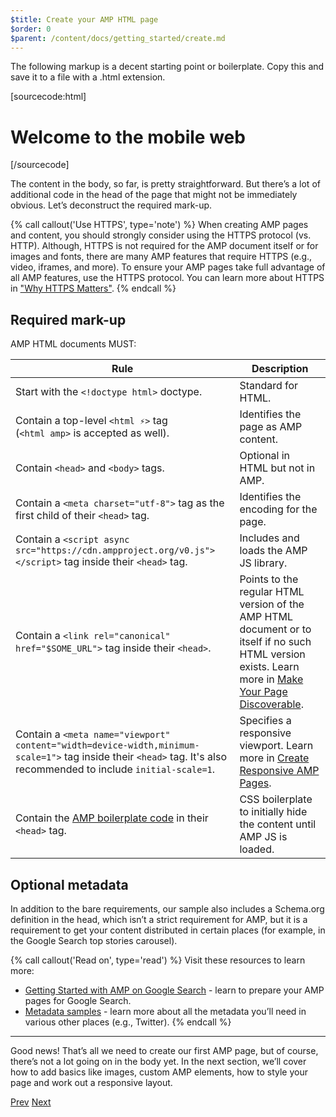 ```yaml
---
$title: Create your AMP HTML page
$order: 0
$parent: /content/docs/getting_started/create.md
---
```


The following markup is a decent starting point or boilerplate.
Copy this and save it to a file with a .html extension.

[sourcecode:html]
<!doctype html>
<html amp lang="en">
  <head>
    <meta charset="utf-8">
    <script async src="https://cdn.ampproject.org/v0.js"></script>
    <title>Hello, AMPs</title>
    <link rel="canonical" href="http://example.ampproject.org/article-metadata.html">
    <meta name="viewport" content="width=device-width,minimum-scale=1,initial-scale=1">
    <script type="application/ld+json">
      {
        "@context": "http://schema.org",
        "@type": "NewsArticle",
        "headline": "Open-source framework for publishing content",
        "datePublished": "2015-10-07T12:02:41Z",
        "image": [
          "logo.jpg"
        ]
      }
    </script>
    <style amp-boilerplate>body{-webkit-animation:-amp-start 8s steps(1,end) 0s 1 normal both;-moz-animation:-amp-start 8s steps(1,end) 0s 1 normal both;-ms-animation:-amp-start 8s steps(1,end) 0s 1 normal both;animation:-amp-start 8s steps(1,end) 0s 1 normal both}@-webkit-keyframes -amp-start{from{visibility:hidden}to{visibility:visible}}@-moz-keyframes -amp-start{from{visibility:hidden}to{visibility:visible}}@-ms-keyframes -amp-start{from{visibility:hidden}to{visibility:visible}}@-o-keyframes -amp-start{from{visibility:hidden}to{visibility:visible}}@keyframes -amp-start{from{visibility:hidden}to{visibility:visible}}</style><noscript><style amp-boilerplate>body{-webkit-animation:none;-moz-animation:none;-ms-animation:none;animation:none}</style></noscript>
  </head>
  <body>
    <h1>Welcome to the mobile web</h1>
  </body>
</html>
[/sourcecode]

The content in the body, so far, is pretty straightforward. But there’s a lot of additional code in the head of the page that might not be immediately obvious. Let’s deconstruct the required mark-up.

{% call callout('Use HTTPS', type='note') %}
When creating AMP pages and content, you should strongly consider using the HTTPS protocol (vs. HTTP). Although, HTTPS is not required for the AMP document itself or for images and fonts, there are many AMP features that require HTTPS (e.g., video, iframes, and more). To ensure your AMP pages take full advantage of all AMP features, use the HTTPS protocol.  You can learn more about HTTPS in ["Why HTTPS Matters"](https://developers.google.com/web/fundamentals/security/encrypt-in-transit/why-https).
{% endcall %}

## Required mark-up

AMP HTML documents MUST:

| Rule      | Description |
| --------- | ----------- |
| Start with the `<!doctype html>` doctype. | Standard for HTML. |
| Contain a top-level `<html ⚡>` tag <br>(`<html amp>` is accepted as well). | Identifies the page as AMP content. |
| Contain `<head>` and `<body>` tags. | Optional in HTML but not in AMP.
| Contain a `<meta charset="utf-8">` tag as the first child of their `<head>` tag. | Identifies the encoding for the page. |
| Contain a `<script async src="https://cdn.ampproject.org/v0.js"></script>` tag inside their `<head>` tag. | Includes and loads the AMP JS library. |
| Contain a `<link rel="canonical" href="$SOME_URL">` tag inside their `<head>`. | Points to the regular HTML version of the AMP HTML document or to itself if no such HTML version exists. Learn more in [Make Your Page Discoverable](/docs/guides/discovery.html).
| Contain a `<meta name="viewport" content="width=device-width,minimum-scale=1">` tag inside their `<head>` tag. It's also recommended to include `initial-scale=1`. | Specifies a responsive viewport. Learn more in [Create Responsive AMP Pages](/docs/guides/responsive/responsive_design.html). |
| Contain the [AMP boilerplate code](/docs/reference/spec/amp-boilerplate.html) in their `<head>` tag.  | CSS boilerplate to initially hide the content until AMP JS is loaded. |

## Optional metadata

In addition to the bare requirements, our sample also includes a Schema.org definition in the head, which isn’t a strict requirement for AMP, but it is a requirement to get your content distributed in certain places (for example, in the Google Search top stories carousel).

 {% call callout('Read on', type='read') %} Visit these resources to learn more:

 * [Getting Started with AMP on Google Search](https://developers.google.com/amp/docs) - learn to prepare your AMP pages for Google Search.
  * [Metadata samples](https://github.com/ampproject/amphtml/tree/master/examples/metadata-examples) - learn more about all the metadata you’ll need in various other places (e.g., Twitter).
{% endcall %}

<hr>

Good news! That’s all we need to create our first AMP page, but of course, there’s not a lot going on in the body yet. In the next section, we’ll cover how to add basics like images, custom AMP elements, how to style your page and work out a responsive layout.

<div class="prev-next-buttons">
  <a class="button prev-button" href="/docs/tutorials/create.html"><span class="arrow-prev">Prev</span></a>
  <a class="button next-button" href="/docs/tutorials/create/include_image.html"><span class="arrow-next">Next</span></a>
</div>
